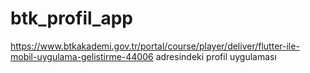 # btk_profil_app

https://www.btkakademi.gov.tr/portal/course/player/deliver/flutter-ile-mobil-uygulama-gelistirme-44006
adresindeki profil uygulaması
